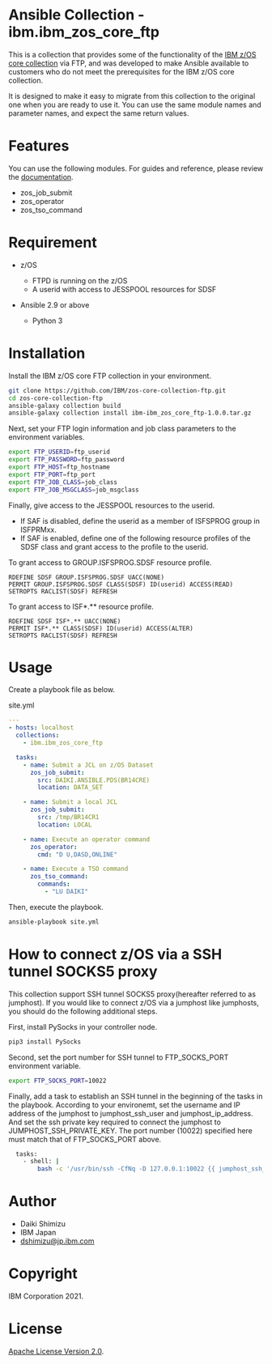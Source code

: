 Ansible Collection - ibm.ibm_zos_core_ftp
=========================================

This is a collection that provides some of the functionality of the [IBM z/OS core collection](https://galaxy.ansible.com/ibm/ibm_zos_core) via FTP, and was developed to make Ansible available to customers who do not meet the prerequisites for the IBM z/OS core collection.

It is designed to make it easy to migrate from this collection to the original one when you are ready to use it. You can use the same module names and parameter names, and expect the same return values.


Features
========

You can use the following modules. For guides and reference, please review the [documentation](https://ibm.github.io/z_ansible_collections_doc/ibm_zos_core/docs/source/modules.html).


* zos_job_submit
* zos_operator
* zos_tso_command


Requirement
===========

* z/OS
  * FTPD is running on the z/OS
  * A userid with access to JESSPOOL resources for SDSF

* Ansible 2.9 or above
  * Python 3


Installation
============

Install the IBM z/OS core FTP collection in your environment.


```bash
git clone https://github.com/IBM/zos-core-collection-ftp.git
cd zos-core-collection-ftp
ansible-galaxy collection build
ansible-galaxy collection install ibm-ibm_zos_core_ftp-1.0.0.tar.gz
```


Next, set your FTP login information and job class parameters to the environment variables.


```bash
export FTP_USERID=ftp_userid
export FTP_PASSWORD=ftp_password
export FTP_HOST=ftp_hostname
export FTP_PORT=ftp_port
export FTP_JOB_CLASS=job_class
export FTP_JOB_MSGCLASS=job_msgclass
```



Finally, give access to the JESSPOOL resources to the userid.

* If SAF is disabled, define the userid as a member of ISFSPROG group in ISFPRMxx.
* If SAF is enabled, define one of the following resource profiles of the SDSF class and grant access to the profile to the userid.


To grant access to GROUP.ISFSPROG.SDSF resource profile.


```
RDEFINE SDSF GROUP.ISFSPROG.SDSF UACC(NONE)
PERMIT GROUP.ISFSPROG.SDSF CLASS(SDSF) ID(userid) ACCESS(READ)
SETROPTS RACLIST(SDSF) REFRESH
```


To grant access to ISF\*.\*\* resource profile.


```
RDEFINE SDSF ISF*.** UACC(NONE)
PERMIT ISF*.** CLASS(SDSF) ID(userid) ACCESS(ALTER)
SETROPTS RACLIST(SDSF) REFRESH
```


Usage
=====

Create a playbook file as below.


site.yml
```yml
---
- hosts: localhost
  collections: 
    - ibm.ibm_zos_core_ftp

  tasks:
    - name: Submit a JCL on z/OS Dataset
      zos_job_submit:
        src: DAIKI.ANSIBLE.PDS(BR14CRE)
        location: DATA_SET

    - name: Submit a local JCL
      zos_job_submit:
        src: /tmp/BR14CR1
        location: LOCAL

    - name: Execute an operator command
      zos_operator:
        cmd: "D U,DASD,ONLINE"

    - name: Execute a TSO command
      zos_tso_command:
        commands:
          - "LU DAIKI"

```


Then, execute the playbook.


```bash
ansible-playbook site.yml
```


How to connect z/OS via a SSH tunnel SOCKS5 proxy
================================================

This collection support SSH tunnel SOCKS5 proxy(hereafter referred to as jumphost). If you would like to connect z/OS via a jumphost like jumphosts, you should do the following additional steps.


First, install PySocks in your controller node.


```bash
pip3 install PySocks
```


Second, set the port number for SSH tunnel to FTP_SOCKS_PORT environment variable.


```bash
export FTP_SOCKS_PORT=10022
```


Finally, add a task to establish an SSH tunnel in the beginning of the tasks in the playbook. According to your environemt, set the username and IP address of the jumphost to jumphost_ssh_user and jumphost_ip_address. And set the ssh private key required to connect the jumphost to JUMPHOST_SSH_PRIVATE_KEY. The port number (10022) specified here must match that of FTP_SOCKS_PORT above.


```bash
  tasks:
    - shell: |
        bash -c '/usr/bin/ssh -CfNq -D 127.0.0.1:10022 {{ jumphost_ssh_user }}@{{ jumphost_ip_address }} -i $JUMPHOST_SSH_PRIVATE_KEY -o StrictHostKeyChecking=no -o UserKnownHostsFile=/dev/null ;sleep 30'
```



Author
======

* Daiki Shimizu
* IBM Japan
* dshimizu@jp.ibm.com


Copyright
=========

IBM Corporation 2021.


License
=======

[Apache License Version 2.0](http://www.apache.org/licenses/LICENSE-2.0).

